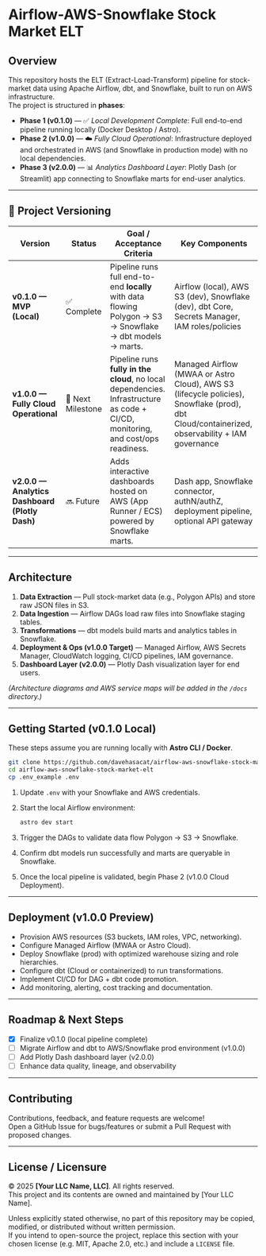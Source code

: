 # Airflow-AWS-Snowflake Stock Market ELT

## Overview

This repository hosts the ELT (Extract-Load-Transform) pipeline for stock-market data using Apache Airflow, dbt, and Snowflake, built to run on AWS infrastructure.  
The project is structured in **phases**:

- **Phase 1 (v0.1.0)** — ✅ *Local Development Complete*: Full end-to-end pipeline running locally (Docker Desktop / Astro).  
- **Phase 2 (v1.0.0)** — ☁️ *Fully Cloud Operational*: Infrastructure deployed and orchestrated in AWS (and Snowflake in production mode) with no local dependencies.  
- **Phase 3 (v2.0.0)** — 📊 *Analytics Dashboard Layer*: Plotly Dash (or Streamlit) app connecting to Snowflake marts for end-user analytics.

---

## 🧩 Project Versioning

| Version | Status | Goal / Acceptance Criteria | Key Components |
|----------|---------|-----------------------------|----------------|
| **v0.1.0 — MVP (Local)** | ✅ Complete | Pipeline runs full end-to-end **locally** with data flowing Polygon → S3 → Snowflake → dbt models → marts. | Airflow (local), AWS S3 (dev), Snowflake (dev), dbt Core, Secrets Manager, IAM roles/policies |
| **v1.0.0 — Fully Cloud Operational** | 🚧 Next Milestone | Pipeline runs **fully in the cloud**, no local dependencies. Infrastructure as code + CI/CD, monitoring, and cost/ops readiness. | Managed Airflow (MWAA or Astro Cloud), AWS S3 (lifecycle policies), Snowflake (prod), dbt Cloud/containerized, observability + IAM governance |
| **v2.0.0 — Analytics Dashboard (Plotly Dash)** | 🔜 Future | Adds interactive dashboards hosted on AWS (App Runner / ECS) powered by Snowflake marts. | Dash app, Snowflake connector, authN/authZ, deployment pipeline, optional API gateway |

---

## Architecture

1. **Data Extraction** — Pull stock-market data (e.g., Polygon APIs) and store raw JSON files in S3.  
2. **Data Ingestion** — Airflow DAGs load raw files into Snowflake staging tables.  
3. **Transformations** — dbt models build marts and analytics tables in Snowflake.  
4. **Deployment & Ops (v1.0.0 Target)** — Managed Airflow, AWS Secrets Manager, CloudWatch logging, CI/CD pipelines, IAM governance.  
5. **Dashboard Layer (v2.0.0)** — Plotly Dash visualization layer for end users.

*(Architecture diagrams and AWS service maps will be added in the `/docs` directory.)*

---

## Getting Started (v0.1.0 Local)

These steps assume you are running locally with **Astro CLI / Docker**.

```bash
git clone https://github.com/davehasacat/airflow-aws-snowflake-stock-market-elt.git
cd airflow-aws-snowflake-stock-market-elt
cp .env_example .env
```

1. Update `.env` with your Snowflake and AWS credentials.  
2. Start the local Airflow environment:

   ```bash
   astro dev start
   ```

3. Trigger the DAGs to validate data flow Polygon → S3 → Snowflake.  
4. Confirm dbt models run successfully and marts are queryable in Snowflake.  
5. Once the local pipeline is validated, begin Phase 2 (v1.0.0 Cloud Deployment).

---

## Deployment (v1.0.0 Preview)

- Provision AWS resources (S3 buckets, IAM roles, VPC, networking).  
- Configure Managed Airflow (MWAA or Astro Cloud).  
- Deploy Snowflake (prod) with optimized warehouse sizing and role hierarchies.  
- Configure dbt (Cloud or containerized) to run transformations.  
- Implement CI/CD for DAG + dbt code promotion.  
- Add monitoring, alerting, cost tracking and documentation.

---

## Roadmap & Next Steps

- [x] Finalize v0.1.0 (local pipeline complete)  
- [ ] Migrate Airflow and dbt to AWS/Snowflake prod environment (v1.0.0)  
- [ ] Add Plotly Dash dashboard layer (v2.0.0)  
- [ ] Enhance data quality, lineage, and observability  

---

## Contributing

Contributions, feedback, and feature requests are welcome!  
Open a GitHub Issue for bugs/features or submit a Pull Request with proposed changes.

---

## License / Licensure

© 2025 **[Your LLC Name, LLC]**. All rights reserved.  
This project and its contents are owned and maintained by [Your LLC Name].  

Unless explicitly stated otherwise, no part of this repository may be copied, modified, or distributed without written permission.  
If you intend to open-source the project, replace this section with your chosen license (e.g. MIT, Apache 2.0, etc.) and include a `LICENSE` file.
